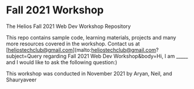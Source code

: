 # Fall 2021 Workshop
The Helios Fall 2021 Web Dev Workshop Repository

This repo contains sample code, learning materials, projects and many more resources covered in the workshop. Contact us at [heliostechclub@gmail.com](malto:heliostechclub@gmail.com?subject=Query regarding Fall 2021 Web Dev Workshop&body=Hi, I am _____ and I would like to ask the following question:)

This workshop was conducted in November 2021 by Aryan, Neil, and Shauryaveer

